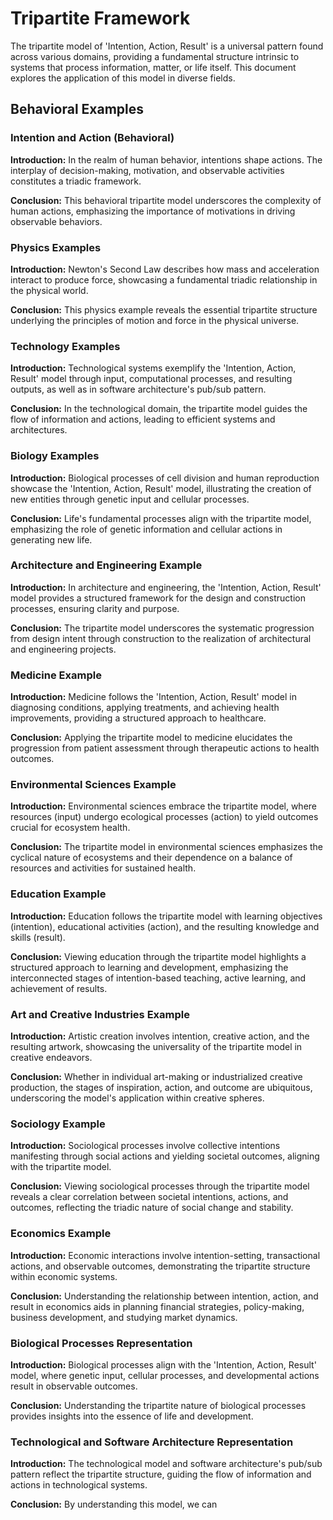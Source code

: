 # Tripartite Framework

The tripartite model of 'Intention, Action, Result' is a universal pattern found across various domains, providing a fundamental structure intrinsic to systems that process information, matter, or life itself. This document explores the application of this model in diverse fields.

## Behavioral Examples

### Intention and Action (Behavioral)

**Introduction:** In the realm of human behavior, intentions shape actions. The interplay of decision-making, motivation, and observable activities constitutes a triadic framework.

**Conclusion:** This behavioral tripartite model underscores the complexity of human actions, emphasizing the importance of motivations in driving observable behaviors.

### Physics Examples

**Introduction:** Newton's Second Law describes how mass and acceleration interact to produce force, showcasing a fundamental triadic relationship in the physical world.

**Conclusion:** This physics example reveals the essential tripartite structure underlying the principles of motion and force in the physical universe.

### Technology Examples

**Introduction:** Technological systems exemplify the 'Intention, Action, Result' model through input, computational processes, and resulting outputs, as well as in software architecture's pub/sub pattern.

**Conclusion:** In the technological domain, the tripartite model guides the flow of information and actions, leading to efficient systems and architectures.

### Biology Examples

**Introduction:** Biological processes of cell division and human reproduction showcase the 'Intention, Action, Result' model, illustrating the creation of new entities through genetic input and cellular processes.

**Conclusion:** Life's fundamental processes align with the tripartite model, emphasizing the role of genetic information and cellular actions in generating new life.

### Architecture and Engineering Example

**Introduction:** In architecture and engineering, the 'Intention, Action, Result' model provides a structured framework for the design and construction processes, ensuring clarity and purpose.

**Conclusion:** The tripartite model underscores the systematic progression from design intent through construction to the realization of architectural and engineering projects.

### Medicine Example

**Introduction:** Medicine follows the 'Intention, Action, Result' model in diagnosing conditions, applying treatments, and achieving health improvements, providing a structured approach to healthcare.

**Conclusion:** Applying the tripartite model to medicine elucidates the progression from patient assessment through therapeutic actions to health outcomes.

### Environmental Sciences Example

**Introduction:** Environmental sciences embrace the tripartite model, where resources (input) undergo ecological processes (action) to yield outcomes crucial for ecosystem health.

**Conclusion:** The tripartite model in environmental sciences emphasizes the cyclical nature of ecosystems and their dependence on a balance of resources and activities for sustained health.

### Education Example

**Introduction:** Education follows the tripartite model with learning objectives (intention), educational activities (action), and the resulting knowledge and skills (result).

**Conclusion:** Viewing education through the tripartite model highlights a structured approach to learning and development, emphasizing the interconnected stages of intention-based teaching, active learning, and achievement of results.

### Art and Creative Industries Example

**Introduction:** Artistic creation involves intention, creative action, and the resulting artwork, showcasing the universality of the tripartite model in creative endeavors.

**Conclusion:** Whether in individual art-making or industrialized creative production, the stages of inspiration, action, and outcome are ubiquitous, underscoring the model's application within creative spheres.

### Sociology Example

**Introduction:** Sociological processes involve collective intentions manifesting through social actions and yielding societal outcomes, aligning with the tripartite model.

**Conclusion:** Viewing sociological processes through the tripartite model reveals a clear correlation between societal intentions, actions, and outcomes, reflecting the triadic nature of social change and stability.

### Economics Example

**Introduction:** Economic interactions involve intention-setting, transactional actions, and observable outcomes, demonstrating the tripartite structure within economic systems.

**Conclusion:** Understanding the relationship between intention, action, and result in economics aids in planning financial strategies, policy-making, business development, and studying market dynamics.

### Biological Processes Representation

**Introduction:** Biological processes align with the 'Intention, Action, Result' model, where genetic input, cellular processes, and developmental actions result in observable outcomes.

**Conclusion:** Understanding the tripartite nature of biological processes provides insights into the essence of life and development.

### Technological and Software Architecture Representation

**Introduction:** The technological model and software architecture's pub/sub pattern reflect the tripartite structure, guiding the flow of information and actions in technological systems.

**Conclusion:** By understanding this model, we can
